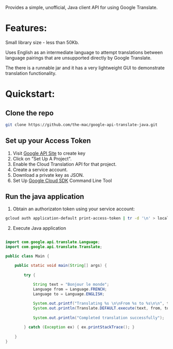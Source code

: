 Provides a simple, unofficial, Java client API for using Google Translate.

Features:
=========

Small library size - less than 50Kb.

Uses English as an intermediate language to attempt translations between language pairings that are unsupported directly by Google Translate.

The there is a runnable jar and it has a very lightweight GUI to demonstrate translation functionality.

# Quickstart: #

## Clone the repo

```bash
git clone https://github.com/the-mac/google-api-translate-java.git
```

## Set up your Access Token

1. Visit [Google API Site](https://cloud.google.com/translate/docs/quickstart?csw=1#make_a_translation_api_request) to create key
1. Click on "Set Up A Project".
1. Enable the Cloud Translation API for that project.
1. Create a service account.
1. Download a private key as JSON.
1. Set Up [Google Cloud SDK](https://cloud.google.com/sdk/) Command Line Tool


## Run the java application
1. Obtain an authorizaton token using your service account:
```bash
gcloud auth application-default print-access-token | tr -d '\n' > localAccessToken
```
2. Execute Java application
```java

import com.google.api.translate.Language;
import com.google.api.translate.Translate;

public class Main {

	public static void main(String[] args) {
				
		try {
			
			String text = "Bonjour le monde";
			Language from = Language.FRENCH;
			Language to = Language.ENGLISH;

			System.out.printf("Translating %s \n\nFrom %s to %s\n\n", text, from, to);
		    System.out.println(Translate.DEFAULT.execute(text, from, to));
			
			System.out.println("Completed translation successfully");
		    
		} catch (Exception ex) { ex.printStackTrace(); }
		
	}
}

```